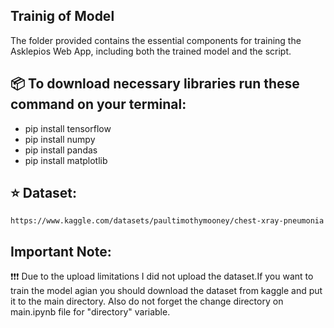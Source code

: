 ## Trainig of Model

The folder provided contains the essential components for training the Asklepios Web App, including both the trained model and the script.

## 📦 To download necessary libraries run these command on your terminal:

* pip install tensorflow
* pip install numpy
* pip install pandas
* pip install matplotlib


## ⭐️ Dataset:
    https://www.kaggle.com/datasets/paultimothymooney/chest-xray-pneumonia

## Important Note:
❗️❗️❗️ Due to the upload limitations I did not upload the dataset.If you want to train the model agian you should download the dataset from kaggle and put it to the main directory. Also do not forget the change directory on main.ipynb file for "directory" variable.